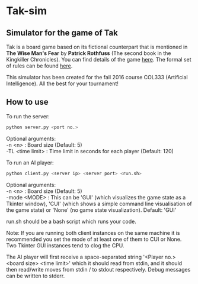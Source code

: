 # Tak-sim
## Simulator for the game of Tak

Tak is a board game based on its fictional counterpart that is mentioned in **The Wise Man's Fear** by **Patrick Rothfuss** (The second book in the Kingkiller Chronicles). You can find details of the game [here](http://cheapass.com/tak/). The formal set of rules can be found [here](http://www.cheapass.com/sites/default/files/TAKBetaRules9-9.pdf).

This simulator has been created for the fall 2016 course COL333 (Artificial Intelligence). All the best for your tournament!

## How to use

To run the server:
```bash
python server.py <port no.>
```

Optional arguments:  
-n \<n> : Board size (Default: 5)  
-TL \<time limit> : Time limit in seconds for each player (Default: 120) 
 
To run an AI player:
```bash 
python client.py <server ip> <server port> <run.sh>
```

Optional arguments:  
-n \<n> : Board size (Default: 5)  
-mode \<MODE> : This can be 'GUI' (which visualizes the game state as a Tkinter window), 'CUI' (which shows a simple command line visualisation of the game state) or 'None' (no game state visualization). Default: 'GUI'
 
run.sh should be a bash script which runs your code.

Note: If you are running both client instances on the same machine it is recommended you set the mode of at least one of them to CUI or None. Two Tkinter GUI instances tend to clog the CPU.

The AI player will first receive a space-separated string
'\<Player no.> \<board size> \<time limit>' which it should read from stdin, and it should then read/write moves from stdin / to stdout respectively. Debug messages can be written to stderr.
